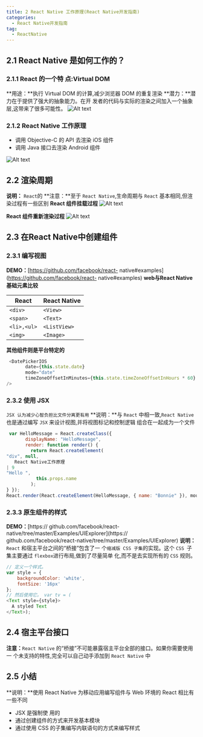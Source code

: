 ```yaml
---
title: 2 React Native 工作原理(React Native开发指南)
categories:
  - React Native开发指南
tag:
  - ReactNative
---
```



## 2.1 React Native 是如何工作的？
### 2.1.1 React 的一个特 点:Virtual DOM
**用途：**执行 Virtual DOM 的计算,减少浏览器 DOM 的重复渲染
**潜力：**潜力在于提供了强大的抽象能力。在开 发者的代码与实际的渲染之间加入一个抽象层,这带来了很多可能性。
![Alt text](http://cdn.mengqingshen.com/img/1473752946136.png)

### 2.1.2 React Native 工作原理
+ 调用 Objective-C 的 API 去渲染 iOS 组件
+ 调用 Java 接口去渲染 Android 组件

![Alt text](http://cdn.mengqingshen.com/img/1473753026098.png)

## 2.2 渲染周期
**说明：** `React`的
**注意：**至于 `React Native`,生命周期与 `React` 基本相同,但渲染过程有一些区别
**React 组件挂载过程**
![Alt text](http://cdn.mengqingshen.com/img/1473753275389.png)

**React 组件重新渲染过程**
![Alt text](http://cdn.mengqingshen.com/img/1473753282710.png)

## 2.3 在React Native中创建组件

###  2.3.1 编写视图
**DEMO：**[https://github.com/facebook/react- native#examples](https://github.com/facebook/react- native#examples)
**web与React Native 基础元素比较**

React| React Native
-|-
`<div>`|`<View>`
`<span>`|`<Text>`
`<li>,<ul>`|`<ListView>`
`<img>`|`<Image>`

**其他组件则是平台特定的**
```javascript
 <DatePickerIOS
       date={this.state.date}
       mode="date"
       timeZoneOffsetInMinutes={this.state.timeZoneOffsetInHours * 60}
/>
```

### 2.3.2 使用 JSX
`JSX 认为减少心智负担比文件分离更有用`
**说明：**与 `React` 中相一致,`React Native` 也是通过编写 `JSX` 来设计视图,并将视图标记和控制逻辑 组合在一起成为一个文件

```javascript
 var HelloMessage = React.createClass({
       displayName: "HelloMessage",
       render: function render() {
         return React.createElement(
"div", null,
   React Native工作原理
| 9
"Hello ",
           this.props.name
         );
} });
React.render(React.createElement(HelloMessage, { name: "Bonnie" }), mountNode);
```

### 2.3.3 原生组件的样式
**DEMO：**[https:// github.com/facebook/react-native/tree/master/Examples/UIExplorer](https:// github.com/facebook/react-native/tree/master/Examples/UIExplorer)
**说明：**`React` 和宿主平台之间的“桥接”包含了一 个`缩减版 CSS 子集`的实现。这个 `CSS `子集主要通过 `flexbox`进行布局,做到了尽量简单 化,而不是去实现所有的 `CSS` 规则。

```javascript
// 定义一个样式。 
var style = {
	backgroundColor: 'white',
    fontSize: '16px'
};
// 然后使用它。 var tv = (
<Text style={style}>
  A styled Text
</Text>);
```

## 2.4 宿主平台接口
**注意：**`React Native` 的“桥接”不可能暴露宿主平台全部的接口。如果你需要使用一 个未支持的特性,完全可以自己动手添加到 `React Native` 中
## 2.5 小结
**说明：**使用 React Native 为移动应用编写组件与 Web 环境的 React 相比有一些不同
+ JSX 是强制使 用的
+ 通过创建组件的方式来开发基本模块
+ 通过使用 CSS 的子集编写内联语句的方式来编写样式